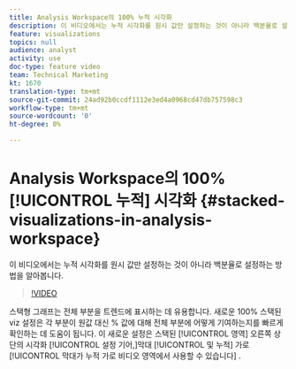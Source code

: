 ```yaml
---
title: Analysis Workspace의 100% 누적 시각화
description: 이 비디오에서는 누적 시각화를 원시 값만 설정하는 것이 아니라 백분율로 설정하는 방법을 알아봅니다.
feature: visualizations
topics: null
audience: analyst
activity: use
doc-type: feature video
team: Technical Marketing
kt: 1670
translation-type: tm+mt
source-git-commit: 24ad92b0ccdf1112e3ed4a0968cd47db757598c3
workflow-type: tm+mt
source-wordcount: '0'
ht-degree: 0%

---
```



# Analysis Workspace의 100% [!UICONTROL 누적] 시각화 {#stacked-visualizations-in-analysis-workspace}

이 비디오에서는 누적 시각화를 원시 값만 설정하는 것이 아니라 백분율로 설정하는 방법을 알아봅니다.

>[!VIDEO](https://video.tv.adobe.com/v/23131/?quality=12)

스택형 그래프는 전체 부분을 트렌드에 표시하는 데 유용합니다. 새로운 100% 스택된 viz 설정은 각 부분이 원값 대신 % 값에 대해 전체 부분에 어떻게 기여하는지를 빠르게 확인하는 데 도움이 됩니다. 이 새로운 설정은 스택된 [!UICONTROL 영역] 오른쪽 상단의 시각화 [!UICONTROL 설정 기어,]막대 [!UICONTROL 및 누적] 가로 [!UICONTROL 막대가 누적 가로 비디오 영역에서 사용할 수 있습니다] .
